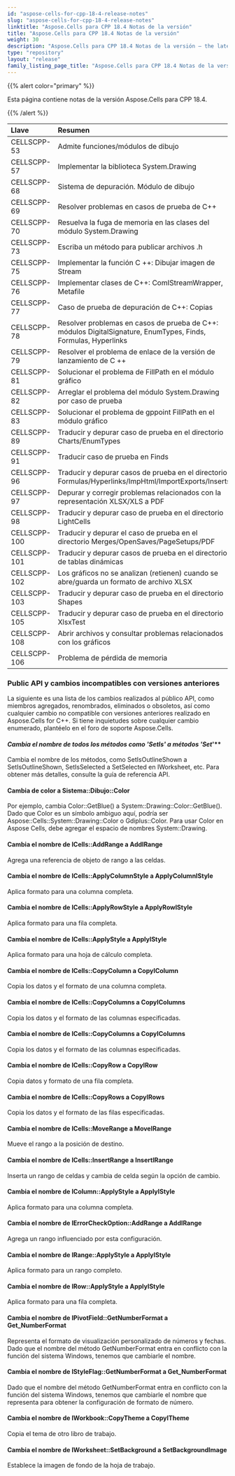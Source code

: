 ```yaml
---
id: "aspose-cells-for-cpp-18-4-release-notes"
slug: "aspose-cells-for-cpp-18-4-release-notes"
linktitle: "Aspose.Cells para CPP 18.4 Notas de la versión"
title: "Aspose.Cells para CPP 18.4 Notas de la versión"
weight: 30
description: "Aspose.Cells para CPP 18.4 Notas de la versión – the latest updates and fixes."
type: "repository"
layout: "release"
family_listing_page_title: "Aspose.Cells para CPP 18.4 Notas de la versión"
---
```

{{% alert color="primary" %}} 

Esta página contiene notas de la versión Aspose.Cells para CPP 18.4.

{{% /alert %}} 

|**Llave**|**Resumen**|**Categoría**|
|:- |:- |:- |
|CELLSCPP-53|Admite funciones/módulos de dibujo|Nueva caracteristica|
|CELLSCPP-57|Implementar la biblioteca System.Drawing|Nueva caracteristica|
|CELLSCPP-68|Sistema de depuración. Módulo de dibujo|Nueva caracteristica|
|CELLSCPP-69|Resolver problemas en casos de prueba de C++|Nueva caracteristica|
|CELLSCPP-70|Resuelva la fuga de memoria en las clases del módulo System.Drawing|Nueva caracteristica|
|CELLSCPP-73|Escriba un método para publicar archivos .h|Nueva caracteristica|
|CELLSCPP-75|Implementar la función C ++: Dibujar imagen de Stream|Nueva caracteristica|
|CELLSCPP-76|Implementar clases de C++: ComIStreamWrapper, Metafile|Nueva caracteristica|
|CELLSCPP-77|Caso de prueba de depuración de C++: Copias|Nueva caracteristica|
|CELLSCPP-78|Resolver problemas en casos de prueba de C++: módulos DigitalSignature, EnumTypes, Finds, Formulas, Hyperlinks|Nueva caracteristica|
|CELLSCPP-79|Resolver el problema de enlace de la versión de lanzamiento de C ++|Nueva caracteristica|
|CELLSCPP-81|Solucionar el problema de FillPath en el módulo gráfico|Nueva caracteristica|
|CELLSCPP-82|Arreglar el problema del módulo System.Drawing por caso de prueba|Nueva caracteristica|
|CELLSCPP-83|Solucionar el problema de gppoint FillPath en el módulo gráfico|Nueva caracteristica|
|CELLSCPP-89|Traducir y depurar caso de prueba en el directorio Charts/EnumTypes|Nueva caracteristica|
|CELLSCPP-91|Traducir caso de prueba en Finds|Nueva caracteristica|
|CELLSCPP-96|Traducir y depurar casos de prueba en el directorio Formulas/Hyperlinks/ImpHtml/ImportExports/Inserts|Nueva caracteristica|
|CELLSCPP-97|Depurar y corregir problemas relacionados con la representación XLSX/XLS a PDF|Nueva caracteristica|
|CELLSCPP-98|Traducir y depurar caso de prueba en el directorio LightCells|Nueva caracteristica|
|CELLSCPP-100|Traducir y depurar el caso de prueba en el directorio Merges/OpenSaves/PageSetups/PDF|Nueva caracteristica|
|CELLSCPP-101|Traducir y depurar casos de prueba en el directorio de tablas dinámicas|Nueva caracteristica|
|CELLSCPP-102|Los gráficos no se analizan (retienen) cuando se abre/guarda un formato de archivo XLSX|Nueva caracteristica|
|CELLSCPP-103|Traducir y depurar caso de prueba en el directorio Shapes|Nueva caracteristica|
|CELLSCPP-105|Traducir y depurar caso de prueba en el directorio XlsxTest|Nueva caracteristica|
|CELLSCPP-108|Abrir archivos y consultar problemas relacionados con los gráficos|Nueva caracteristica|
|CELLSCPP-106|Problema de pérdida de memoria|Insecto|
### **Public API y cambios incompatibles con versiones anteriores**
La siguiente es una lista de los cambios realizados al público API, como miembros agregados, renombrados, eliminados o obsoletos, así como cualquier cambio no compatible con versiones anteriores realizado en Aspose.Cells for C++. Si tiene inquietudes sobre cualquier cambio enumerado, plantéelo en el foro de soporte Aspose.Cells.
#### **Cambia el nombre de todos los métodos como 'SetIs*' a métodos 'Set*'**
Cambia el nombre de los métodos, como SetIsOutlineShown a SetIsOutlineShown, SetIsSelected a SetSelected en IWorksheet, etc. Para obtener más detalles, consulte la guía de referencia API.
#### **Cambia de color a Sistema::Dibujo::Color**
Por ejemplo, cambia Color::GetBlue() a System::Drawing::Color::GetBlue(). Dado que Color es un símbolo ambiguo aquí, podría ser Aspose::Cells::System::Drawing::Color o Gdiplus::Color. Para usar Color en Aspose Cells, debe agregar el espacio de nombres System::Drawing.
#### **Cambia el nombre de ICells::AddRange a AddIRange**
Agrega una referencia de objeto de rango a las celdas.
#### **Cambia el nombre de ICells::ApplyColumnStyle a ApplyColumnIStyle**
Aplica formato para una columna completa.
#### **Cambia el nombre de ICells::ApplyRowStyle a ApplyRowIStyle**
Aplica formato para una fila completa.
#### **Cambia el nombre de ICells::ApplyStyle a ApplyIStyle**
Aplica formato para una hoja de cálculo completa.
#### **Cambia el nombre de ICells::CopyColumn a CopyIColumn**
Copia los datos y el formato de una columna completa.
#### **Cambia el nombre de ICells::CopyColumns a CopyIColumns**
Copia los datos y el formato de las columnas especificadas.
#### **Cambia el nombre de ICells::CopyColumns a CopyIColumns**
Copia los datos y el formato de las columnas especificadas.
#### **Cambia el nombre de ICells::CopyRow a CopyIRow**
Copia datos y formato de una fila completa.
#### **Cambia el nombre de ICells::CopyRows a CopyIRows**
Copia los datos y el formato de las filas especificadas.
#### **Cambia el nombre de ICells::MoveRange a MoveIRange**
Mueve el rango a la posición de destino.
#### **Cambia el nombre de ICells::InsertRange a InsertIRange**
Inserta un rango de celdas y cambia de celda según la opción de cambio.
#### **Cambia el nombre de IColumn::ApplyStyle a ApplyIStyle**
Aplica formato para una columna completa.
#### **Cambia el nombre de IErrorCheckOption::AddRange a AddIRange**
Agrega un rango influenciado por esta configuración.
#### **Cambia el nombre de IRange::ApplyStyle a ApplyIStyle**
Aplica formato para un rango completo.
#### **Cambia el nombre de IRow::ApplyStyle a ApplyIStyle**
Aplica formato para una fila completa.
#### **Cambia el nombre de IPivotField::GetNumberFormat a Get_NumberFormat**
Representa el formato de visualización personalizado de números y fechas. Dado que el nombre del método GetNumberFormat entra en conflicto con la función del sistema Windows, tenemos que cambiarle el nombre.
#### **Cambia el nombre de IStyleFlag::GetNumberFormat a Get_NumberFormat**
Dado que el nombre del método GetNumberFormat entra en conflicto con la función del sistema Windows, tenemos que cambiarle el nombre que representa para obtener la configuración de formato de número.
#### **Cambia el nombre de IWorkbook::CopyTheme a CopyITheme**
Copia el tema de otro libro de trabajo.
#### **Cambia el nombre de IWorksheet::SetBackground a SetBackgroundImage**
Establece la imagen de fondo de la hoja de trabajo.
